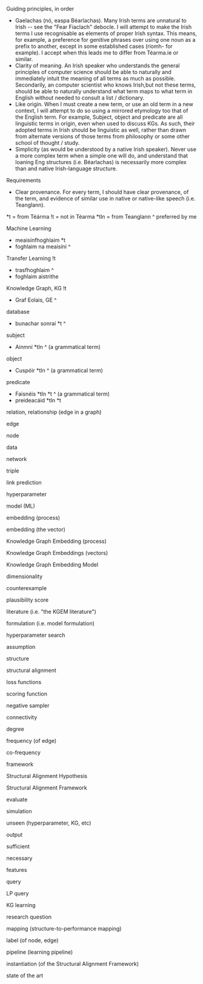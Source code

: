 Guiding principles, in order
- Gaelachas (nó, easpa Béarlachas). Many Irish terms are unnatural to Irish -- see the "Fear Fiaclach" debocle. I will attempt to make the Irish terms I use recognisable as elements of proper Irish syntax. This means, for example, a preference for genitive phrases over using one noun as a prefix to another, except in some established cases (ríomh- for example). I accept when this leads me to differ from Téarma.ie or similar.
- Clarity of meaning. An Irish speaker who understands the general principles of computer science should be able to naturally and immediately intuit the meaning of all terms as much as possible. Secondarily, an computer scientist who knows Irish,but not these terms, should be able to naturally understand what term maps to what term in English without needed to consult a list / dictionary. 
- Like origin. When I must create a new term, or use an old term in a new context, I will attempt to do so using a mirrored etymology too that of the English term. For example, Subject, object and predicate are all linguistic terms in origin, even when used to discuss KGs. As such, their adopted terms in Irish should be linguistic as well, rather than drawn from alternate versions of those terms from philosophy or some other school of thought / study.
- Simplicity (as would be understood by a native Irish speaker). Never use a more complex term when a simple one will do, and understand that loaning Eng structures (i.e. Béarlachas) is necessarily more complex than and native Irish-language structure.

Requirements
- Clear provenance. For every term, I should have clear provenance, of the term, and evidence of similar use in native or native-like speech (i.e. Teanglann).

*t = from Téárma
!t = not in Téarma
*tln = from Teanglann
^ preferred by me

Machine Learning
- meaisínfhoghlaim *t
- foghlaim na meaisíní ^

Transfer Learning !t
- trasfhoghlaim ^
- foghlaim aistrithe

Knowledge Graph, KG !t
- Graf Eolais, GE ^

database
- bunachar sonraí *t ^

subject
- Ainmní *tln ^ (a grammatical term)

object
- Cuspóir *tln ^ (a grammatical term)

predicate
-  Faisnéis *tln *t ^ (a grammatical term)
-  preideacáid *tln *t 

relation, relationship (edge in a graph)

edge

node

data

network

triple

link prediction

hyperparameter

model (ML)

embedding (process)

embedding (the vector)

Knowledge Graph Embedding (process)

Knowledge Graph Embeddings (vectors)

Knowledge Graph Embedding Model

dimensionality

counterexample

plausibility score

literature (i.e. "the KGEM literature")

formulation (i.e. model formulation)

hyperparameter search

assumption

structure

structural alignment

loss functions

scoring function

negative sampler

connectivity

degree

frequency (of edge)

co-frequency

framework

Structural Alignment Hypothesis

Structural Alignment Framework

evaluate

simulation

unseen (hyperparameter, KG, etc)

output

sufficient

necessary

features

query

LP query

KG learning

research question

mapping (structure-to-performance mapping)

label (of node, edge)

pipeline (learning pipeline)

instantiation (of the Structural Alignment Framework)

state of the art 